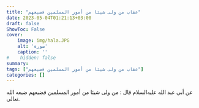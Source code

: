 ```yaml
---
title: "عقاب من ولى شيئا من أمور المسلمين فضيعهم"
date: 2023-05-04T01:21:13+03:00
draft: false
ShowToc: False
cover:
    image: img/hala.JPG
    alt: 'صورة'
    caption: ''
#    hidden: false
summary: 
tags: ["عقاب من ولى شيئا من أمور المسلمين فضيعهم"]
categories: []
---
```

عن أبي عبد الله عليه‌السلام قال : من ولى شيئا من أمور المسلمين فضيعهم ضيعه
الله تعالى.

